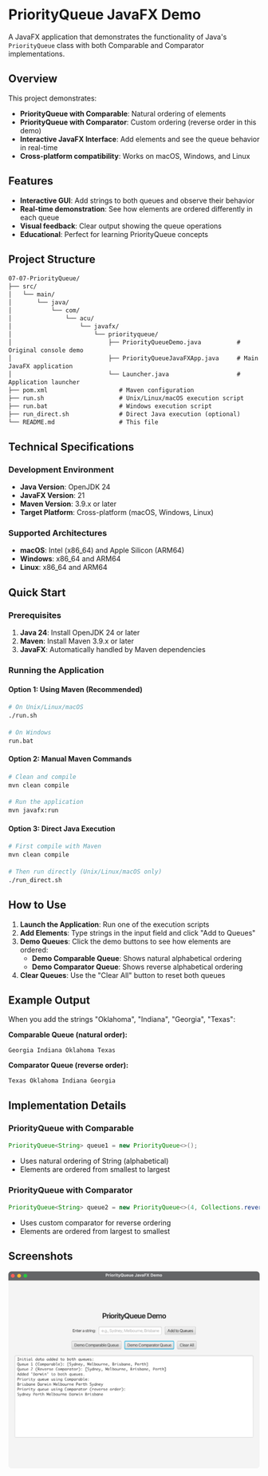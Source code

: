 # PriorityQueue JavaFX Demo

A JavaFX application that demonstrates the functionality of Java's `PriorityQueue` class with both Comparable and Comparator implementations.

## Overview

This project demonstrates:
- **PriorityQueue with Comparable**: Natural ordering of elements
- **PriorityQueue with Comparator**: Custom ordering (reverse order in this demo)
- **Interactive JavaFX Interface**: Add elements and see the queue behavior in real-time
- **Cross-platform compatibility**: Works on macOS, Windows, and Linux

## Features

- **Interactive GUI**: Add strings to both queues and observe their behavior
- **Real-time demonstration**: See how elements are ordered differently in each queue
- **Visual feedback**: Clear output showing the queue operations
- **Educational**: Perfect for learning PriorityQueue concepts

## Project Structure

```
07-07-PriorityQueue/
├── src/
│   └── main/
│       └── java/
│           └── com/
│               └── acu/
│                   └── javafx/
│                       └── priorityqueue/
│                           ├── PriorityQueueDemo.java          # Original console demo
│                           ├── PriorityQueueJavaFXApp.java     # Main JavaFX application
│                           └── Launcher.java                   # Application launcher
├── pom.xml                    # Maven configuration
├── run.sh                     # Unix/Linux/macOS execution script
├── run.bat                    # Windows execution script
├── run_direct.sh              # Direct Java execution (optional)
└── README.md                  # This file
```

## Technical Specifications

### Development Environment
- **Java Version**: OpenJDK 24
- **JavaFX Version**: 21
- **Maven Version**: 3.9.x or later
- **Target Platform**: Cross-platform (macOS, Windows, Linux)

### Supported Architectures
- **macOS**: Intel (x86_64) and Apple Silicon (ARM64)
- **Windows**: x86_64 and ARM64
- **Linux**: x86_64 and ARM64

## Quick Start

### Prerequisites
1. **Java 24**: Install OpenJDK 24 or later
2. **Maven**: Install Maven 3.9.x or later
3. **JavaFX**: Automatically handled by Maven dependencies

### Running the Application

#### Option 1: Using Maven (Recommended)
```bash
# On Unix/Linux/macOS
./run.sh

# On Windows
run.bat
```

#### Option 2: Manual Maven Commands
```bash
# Clean and compile
mvn clean compile

# Run the application
mvn javafx:run
```

#### Option 3: Direct Java Execution
```bash
# First compile with Maven
mvn clean compile

# Then run directly (Unix/Linux/macOS only)
./run_direct.sh
```

## How to Use

1. **Launch the Application**: Run one of the execution scripts
2. **Add Elements**: Type strings in the input field and click "Add to Queues"
3. **Demo Queues**: Click the demo buttons to see how elements are ordered:
   - **Demo Comparable Queue**: Shows natural alphabetical ordering
   - **Demo Comparator Queue**: Shows reverse alphabetical ordering
4. **Clear Queues**: Use the "Clear All" button to reset both queues

## Example Output

When you add the strings "Oklahoma", "Indiana", "Georgia", "Texas":

**Comparable Queue (natural order):**
```
Georgia Indiana Oklahoma Texas
```

**Comparator Queue (reverse order):**
```
Texas Oklahoma Indiana Georgia
```

## Implementation Details

### PriorityQueue with Comparable
```java
PriorityQueue<String> queue1 = new PriorityQueue<>();
```
- Uses natural ordering of String (alphabetical)
- Elements are ordered from smallest to largest

### PriorityQueue with Comparator
```java
PriorityQueue<String> queue2 = new PriorityQueue<>(4, Collections.reverseOrder());
```
- Uses custom comparator for reverse ordering
- Elements are ordered from largest to smallest

## Screenshots

![Priority Queue Demo](images/07-07-PriorityQueue.png)